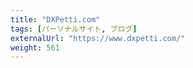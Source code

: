 ```yaml
---
title: "DXPetti.com"
tags: [パーソナルサイト, ブログ]
externalUrl: "https://www.dxpetti.com/"
weight: 561
---
```

